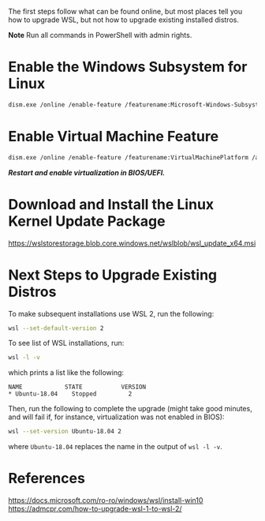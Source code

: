 The first steps follow what can be found online, but most places tell you how to upgrade WSL, but not how to upgrade existing installed distros.

**Note** Run all commands in PowerShell with admin rights. 

# Enable the Windows Subsystem for Linux

```bash
dism.exe /online /enable-feature /featurename:Microsoft-Windows-Subsystem-Linux /all /norestart
```

# Enable Virtual Machine Feature

```bash
dism.exe /online /enable-feature /featurename:VirtualMachinePlatform /all /norestart
```

***Restart and enable virtualization in BIOS/UEFI.***

# Download and Install the Linux Kernel Update Package

https://wslstorestorage.blob.core.windows.net/wslblob/wsl_update_x64.msi

# Next Steps to Upgrade Existing Distros

To make subsequent installations use WSL 2, run the following:

```bash
wsl --set-default-version 2
```

To see list of WSL installations, run:

```bash
wsl -l -v
```

which prints a list like the following:

```text
NAME            STATE           VERSION
* Ubuntu-18.04    Stopped         2
```

Then, run the following to complete the upgrade (might take good minutes, and will fail if, for instance, virtualization was not enabled in BIOS):

```bash
wsl --set-version Ubuntu-18.04 2
```

where `Ubuntu-18.04` replaces the name in the output of `wsl -l -v`.

# References

https://docs.microsoft.com/ro-ro/windows/wsl/install-win10
https://admcpr.com/how-to-upgrade-wsl-1-to-wsl-2/
